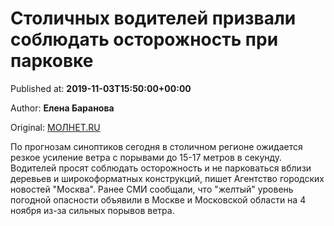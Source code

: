 
# Столичных водителей призвали соблюдать осторожность при парковке

Published at: **2019-11-03T15:50:00+00:00**

Author: **Елена Баранова**

Original: [МОЛНЕТ.RU](https://www.molnet.ru/mos/ru/important/o_717239)

По прогнозам синоптиков сегодня в столичном регионе ожидается резкое усиление ветра с порывами до 15-17 метров в секунду. Водителей просят соблюдать осторожность и не парковаться вблизи деревьев и широкоформатных конструкций, пишет Агентство городских новостей "Москва".
Ранее СМИ сообщали, что "желтый" уровень погодной опасности объявили в Москве и Московской области на 4 ноября из-за сильных порывов ветра.
